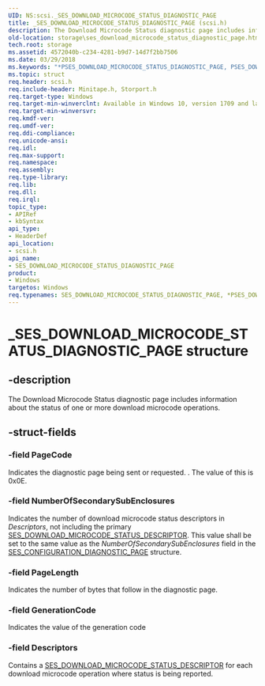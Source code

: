 ```yaml
---
UID: NS:scsi._SES_DOWNLOAD_MICROCODE_STATUS_DIAGNOSTIC_PAGE
title: _SES_DOWNLOAD_MICROCODE_STATUS_DIAGNOSTIC_PAGE (scsi.h)
description: The Download Microcode Status diagnostic page includes information about the status of one or more download microcode operations.
old-location: storage\ses_download_microcode_status_diagnostic_page.htm
tech.root: storage
ms.assetid: 4572040b-c234-4281-b9d7-14d7f2bb7506
ms.date: 03/29/2018
ms.keywords: "*PSES_DOWNLOAD_MICROCODE_STATUS_DIAGNOSTIC_PAGE, PSES_DOWNLOAD_MICROCODE_STATUS_DIAGNOSTIC_PAGE, PSES_DOWNLOAD_MICROCODE_STATUS_DIAGNOSTIC_PAGE structure pointer [Storage Devices], SES_DOWNLOAD_MICROCODE_STATUS_DIAGNOSTIC_PAGE, SES_DOWNLOAD_MICROCODE_STATUS_DIAGNOSTIC_PAGE structure [Storage Devices], _SES_DOWNLOAD_MICROCODE_STATUS_DIAGNOSTIC_PAGE, scsi/PSES_DOWNLOAD_MICROCODE_STATUS_DIAGNOSTIC_PAGE, scsi/SES_DOWNLOAD_MICROCODE_STATUS_DIAGNOSTIC_PAGE, storage.ses_download_microcode_status_diagnostic_page"
ms.topic: struct
req.header: scsi.h
req.include-header: Minitape.h, Storport.h
req.target-type: Windows
req.target-min-winverclnt: Available in Windows 10, version 1709 and later versions of Windows.
req.target-min-winversvr: 
req.kmdf-ver: 
req.umdf-ver: 
req.ddi-compliance: 
req.unicode-ansi: 
req.idl: 
req.max-support: 
req.namespace: 
req.assembly: 
req.type-library: 
req.lib: 
req.dll: 
req.irql: 
topic_type:
- APIRef
- kbSyntax
api_type:
- HeaderDef
api_location:
- scsi.h
api_name:
- SES_DOWNLOAD_MICROCODE_STATUS_DIAGNOSTIC_PAGE
product:
- Windows
targetos: Windows
req.typenames: SES_DOWNLOAD_MICROCODE_STATUS_DIAGNOSTIC_PAGE, *PSES_DOWNLOAD_MICROCODE_STATUS_DIAGNOSTIC_PAGE
---
```


# _SES_DOWNLOAD_MICROCODE_STATUS_DIAGNOSTIC_PAGE structure


## -description


The Download Microcode Status diagnostic page includes information about the status of one or more
download microcode operations.


## -struct-fields




### -field PageCode

Indicates the diagnostic page being sent or requested. . The value of this is 0x0E.


### -field NumberOfSecondarySubEnclosures

Indicates the number of download microcode status
descriptors in <i>Descriptors</i>, not including the primary <a href="https://docs.microsoft.com/windows-hardware/drivers/ddi/content/minitape/ns-minitape-_ses_download_microcode_status_descriptor">SES_DOWNLOAD_MICROCODE_STATUS_DESCRIPTOR</a>. This value shall
be set to the same value as the <i>NumberOfSecondarySubEnclosures</i> field in the <a href="https://docs.microsoft.com/windows-hardware/drivers/ddi/content/minitape/ns-minitape-_ses_configuration_diagnostic_page">SES_CONFIGURATION_DIAGNOSTIC_PAGE</a> structure.


### -field PageLength

Indicates the number of bytes that follow in the diagnostic page.


### -field GenerationCode

Indicates the value of the generation code 


### -field Descriptors

Contains a <a href="https://docs.microsoft.com/windows-hardware/drivers/ddi/content/minitape/ns-minitape-_ses_download_microcode_status_descriptor">SES_DOWNLOAD_MICROCODE_STATUS_DESCRIPTOR</a> for each
download microcode operation where status is being reported.

